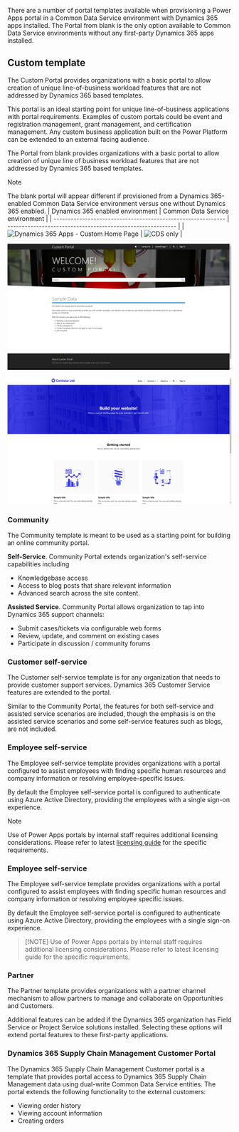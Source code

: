 There are a number of portal templates available when provisioning a Power Apps portal in a Common Data Service environment with Dynamics 365 apps installed.  The Portal from blank is the only option available to Common Data Service environments without any first-party Dynamics 365 apps installed.

## Custom template

The Custom Portal provides organizations with a basic portal to allow creation of unique line-of-business workload features that are not addressed by Dynamics 365 based templates.

This portal is an ideal starting point for unique line-of-business applications with portal requirements. Examples of custom portals could be event and registration management, grant management, and certification management. Any custom business application built on the Power Platform can be extended to an external facing audience.

The Portal from blank provides organizations with a basic portal to allow creation of unique line of business workload features that are not addressed by Dynamics 365 based templates.

>[!NOTE]
> The blank portal will appear different if provisioned from a Dynamics 365-enabled Common Data Service environment versus one without Dynamics 365 enabled.
| Dynamics 365 enabled environment                             | Common Data Service environment                             |
| ------------------------------------------------------------ | ----------------------------------------------------------- |
| ![Dynamics 365 Apps - Custom Home Page](../media/customportal.png "Custom Home Dynamics 365 apps") | ![CDS only](../media/CDSblankPortal.png "CDS Blank Portal") |


![Dynamics 365 Apps - Custom Home Page](../media/custom-portal.png)

![Common Data Service only](../media/cds-blank-portal.png)

### Community  

The Community template is meant to be used as a starting point for building an online community portal.

**Self-Service**. Community Portal extends organization's self-service capabilities including

* Knowledgebase access
* Access to blog posts that share relevant information
* Advanced search across the site content.

**Assisted Service**. Community Portal allows organization to tap into Dynamics 365 support channels: 

* Submit cases/tickets via configurable web forms
* Review, update, and comment on existing cases
* Participate in discussion / community forums

### Customer self-service

The Customer self-service template is for any organization that needs to provide customer support services. Dynamics 365 Customer Service features are extended to the portal.

Similar to the Community Portal, the features for both self-service and assisted service scenarios are included, though the emphasis is on the assisted service scenarios and some self-service features such as blogs, are not included.

### Employee self-service

The Employee self-service template provides organizations with a portal configured to assist employees with finding specific human resources and company information or resolving employee-specific issues.

By default the Employee self-service portal is configured to authenticate using Azure Active Directory, providing the employees with a single sign-on experience.

> [!NOTE]
>
> Use of Power Apps portals by internal staff requires additional licensing considerations. Please refer to latest [licensing guide](https://go.microsoft.com/fwlink/?linkid=2085130) for the specific requirements. 

### Employee self-service 

The Employee self-service template provides organizations with a portal configured to assist employees with finding specific human resources and company information or resolving employee specific issues.

By default the Employee self-service portal is configured to authenticate using Azure Active Directory, providing the employees with a single sign-on experience.

> [!NOTE] Use of Power Apps portals by internal staff requires additional licensing
> considerations. Please refer to latest licensing guide for the specific requirements.

### Partner
The Partner template provides organizations with a partner channel mechanism to allow partners to manage and collaborate on Opportunities and Customers.

Additional features can be added if the Dynamics 365 organization has Field Service or Project Service solutions installed. Selecting these options will extend portal features to these first-party applications.

### Dynamics 365 Supply Chain Management Customer Portal

The Dynamics 365 Supply Chain Management Customer portal is a template that provides portal access to Dynamics 365 Supply Chain Management data using dual-write Common Data Service entities.  The portal extends the following functionality to the external customers:

* Viewing order history
* Viewing account information
* Creating orders

